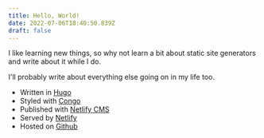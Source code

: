```yaml
---
title: Hello, World!
date: 2022-07-06T18:40:50.839Z
draft: false
---
```


I like learning new things, so why not learn a bit about static site generators and write about it while I do.

I'll probably write about everything else going on in my life too.

* Written in [Hugo](https://gohugo.io/)
* Styled with [Congo](https://jpanther.github.io/congo/)
* Published with [Netlify CMS](https://www.netlifycms.org/)
* Served by [Netlify](https://www.netlify.com/)
* Hosted on [Github](https://github.com/cmoesgaard/moesgaard.dev)
